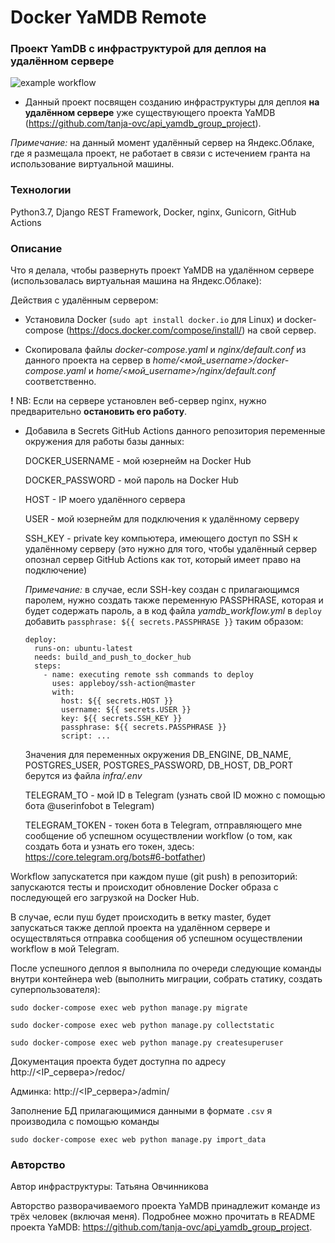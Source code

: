 # Docker YaMDB Remote

### Проект YamDB с инфраструктурой для деплоя на удалённом сервере

![example workflow](https://github.com/tanja-ovc/yamdb_final/actions/workflows/yamdb_workflow.yml/badge.svg)

- Данный проект посвящен созданию инфраструктуры для деплоя __на удалённом сервере__ уже существующего проекта YaMDB (https://github.com/tanja-ovc/api_yamdb_group_project).

_Примечание:_ на данный момент удалённый сервер на Яндекс.Облаке, где я размещала проект, не работает в связи с истечением гранта на использование виртуальной машины.

### Технологии

Python3.7, Django REST Framework, Docker, nginx, Gunicorn, GitHub Actions

### Описание

Что я делала, чтобы развернуть проект YaMDB на удалённом сервере (использовалась виртуальная машина на Яндекс.Облаке):

Действия с удалённым сервером:

 - Установила Docker (```sudo apt install docker.io``` для Linux) и docker-compose (https://docs.docker.com/compose/install/) на свой сервер.

- Скопировала файлы _docker-compose.yaml_ и _nginx/default.conf_ из данного проекта на сервер в _home/<мой_username>/docker-compose.yaml_ и _home/<мой_username>/nginx/default.conf_ соответственно.

__!__ NB: Если на сервере установлен веб-сервер nginx, нужно предварительно __остановить его работу__.

- Добавила в Secrets GitHub Actions данного репозитория переменные окружения для работы базы данных:

  DOCKER_USERNAME - мой юзернейм на Docker Hub

  DOCKER_PASSWORD - мой пароль на Docker Hub

  HOST - IP моего удалённого сервера

  USER - мой юзернейм для подключения к удалённому серверу

  SSH_KEY - private key компьютера, имеющего доступ по SSH к удалённому серверу (это нужно для того, чтобы удалённый сервер опознал сервер GitHub Actions как тот, который имеет право на подключение)

  _Примечание:_ в случае, если SSH-key создан с прилагающимся паролем, нужно создать также переменную PASSPHRASE, которая и будет содержать пароль, а в код файла _yamdb\_workflow.yml_ в ```deploy``` добавить ```passphrase: ${{ secrets.PASSPHRASE }}``` таким образом:
          
  ```
  deploy:
    runs-on: ubuntu-latest
    needs: build_and_push_to_docker_hub
    steps:
      - name: executing remote ssh commands to deploy
        uses: appleboy/ssh-action@master
        with:
          host: ${{ secrets.HOST }}
          username: ${{ secrets.USER }}
          key: ${{ secrets.SSH_KEY }}
          passphrase: ${{ secrets.PASSPHRASE }}
          script: ...
  ```

  Значения для переменных окружения DB_ENGINE, DB_NAME, POSTGRES_USER, POSTGRES_PASSWORD, DB_HOST, DB_PORT берутся из файла _infra/.env_

  TELEGRAM_TO - мой ID в Telegram (узнать свой ID можно с помощью бота @userinfobot в Telegram)

  TELEGRAM_TOKEN - токен бота в Telegram, отправляющего мне сообщение об успешном осуществлении workflow (о том, как создать бота и узнать его токен, здесь: https://core.telegram.org/bots#6-botfather)

Workflow запускатется при каждом пуше (git push) в репозиторий: запускаются тесты и происходит обновление Docker образа с последующей его загрузкой на Docker Hub.

В случае, если пуш будет происходить в ветку master, будет запускаться также деплой проекта на удалённом сервере и осуществляться отправка сообщения об успешном осуществлении workflow в мой Telegram.

После успешного деплоя я выполнила по очереди следующие команды внутри контейнера web (выполнить миграции, собрать статику, создать суперпользователя):

```sudo docker-compose exec web python manage.py migrate```

```sudo docker-compose exec web python manage.py collectstatic```

```sudo docker-compose exec web python manage.py createsuperuser```

Документация проекта будет доступна по адресу http://<IP_сервера>/redoc/

Админка: http://<IP_сервера>/admin/

Заполнение БД прилагающимися данными в формате ```.csv``` я производила с помощью команды

```sudo docker-compose exec web python manage.py import_data```


### Авторство

Автор инфраструктуры: Татьяна Овчинникова

Авторство разворачиваемого проекта YaMDB принадлежит команде из трёх человек (включая меня). Подробнее можно прочитать в README проекта YaMDB: https://github.com/tanja-ovc/api_yamdb_group_project.
